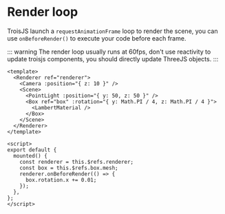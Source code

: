 # Render loop

TroisJS launch a `requestAnimationFrame` loop to render the scene, you can use `onBeforeRender()` to execute your code before each frame.

::: warning
The render loop usually runs at 60fps, don't use reactivity to update troisjs components, you should directly update ThreeJS objects.
:::

```vue
<template>
  <Renderer ref="renderer">
    <Camera :position="{ z: 10 }" />
    <Scene>
      <PointLight :position="{ y: 50, z: 50 }" />
      <Box ref="box" :rotation="{ y: Math.PI / 4, z: Math.PI / 4 }">
        <LambertMaterial />
      </Box>
    </Scene>
  </Renderer>
</template>

<script>
export default {
  mounted() {
    const renderer = this.$refs.renderer;
    const box = this.$refs.box.mesh;
    renderer.onBeforeRender(() => {
      box.rotation.x += 0.01;
    });
  },
};
</script>
```
